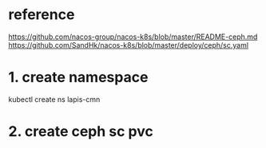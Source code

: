 # reference
https://github.com/nacos-group/nacos-k8s/blob/master/README-ceph.md
https://github.com/SandHk/nacos-k8s/blob/master/deploy/ceph/sc.yaml

# 1. create namespace
kubectl create ns lapis-cmn

# 2. create ceph sc pvc
